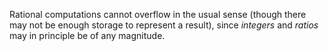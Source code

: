  

Rational computations cannot overflow in the usual sense (though there may not be enough storage to represent a result), since *integers* and *ratios* may in principle be of any magnitude. 

